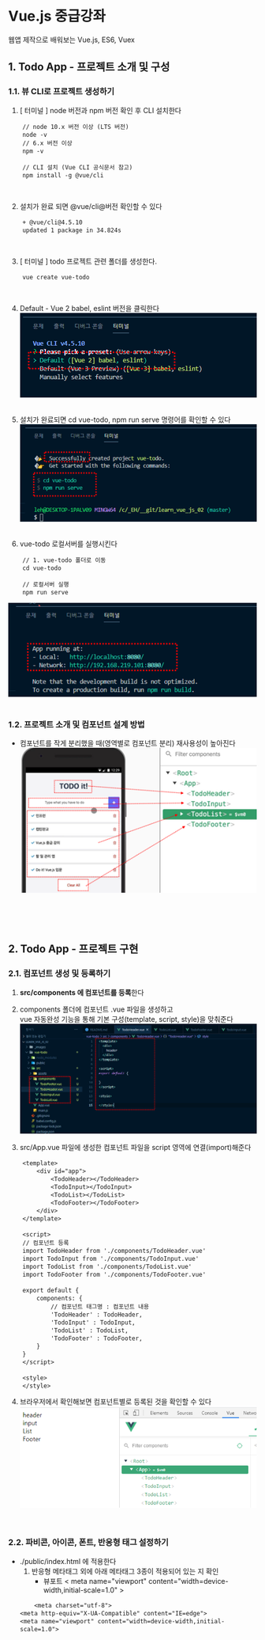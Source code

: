 # Vue.js 중급강좌
웹앱 제작으로 배워보는 Vue.js, ES6, Vuex

## 1. Todo App - 프로젝트 소개 및 구성
### 1.1. 뷰 CLI로 프로젝트 생성하기
1. [ 터미널 ] node 버전과 npm 버전 확인 후 CLI 설치한다
```
	// node 10.x 버전 이상 (LTS 버전)
	node -v
	// 6.x 버전 이상
	npm -v
	
	// CLI 설치 (Vue CLI 공식문서 참고)
	npm install -g @vue/cli
```
<br />

2. 설치가 완료 되면 @vue/cli@버전 확인할 수 있다
```
	+ @vue/cli@4.5.10
	updated 1 package in 34.824s
```
<br />

3. [  터미널 ] todo 프로젝트 관련 폴더를 생성한다.
```
	vue create vue-todo
```
<br />

4. Default - Vue 2 babel, eslint 버전을 클릭한다<br />
![1-1-1](./_images/1-1-1.png)
<br /><br />

5. 설치가 완료되면 cd vue-todo, npm run serve 명령어를 확인할 수 있다<br />
![1-1-2](./_images/1-1-2.png)
<br /><br />

6. vue-todo 로컬서버를 실행시킨다
```
	// 1. vue-todo 폴더로 이동
	cd vue-todo

	// 로컬서버 실행
	npm run serve
```
![1-1-3](./_images/1-1-3.png)
<br /><br />

### 1.2. 프로젝트 소개 및 컴포넌트 설계 방법
- 컴포넌트를 작게 분리했을 때(영역별로 컴포넌트 분리) 재사용성이 높아진다<br />
![1-2-1](./_images/1-2-1.png)

<br /><br /><br />

## 2. Todo App - 프로젝트 구현
### 2.1. 컴포넌트 생성 및 등록하기
1. **src/components 에 컴포넌트를 등록**한다
2. components 폴더에 컴포넌트 .vue 파일을 생성하고 <br />
vue 자동완성 기능을 통해 기본 구성(template, script, style)을 맞춰준다<br />
![2-1-1](./_images/2-1-1.png)<br />

3. src/App.vue 파일에 생성한 컴포넌트 파일을 script 영역에 연결(import)해준다
```
	<template>
		<div id="app">
			<TodoHeader></TodoHeader>
			<TodoInput></TodoInput>
			<TodoList></TodoList>
			<TodoFooter></TodoFooter>
		</div>
	</template>

	<script>
	// 컴포넌트 등록
	import TodoHeader from './components/TodoHeader.vue'
	import TodoInput from './components/TodoInput.vue'
	import TodoList from './components/TodoList.vue'
	import TodoFooter from './components/TodoFooter.vue'

	export default {
		components: {
			// 컴포넌트 태그명 : 컴포넌트 내용
			'TodoHeader' : TodoHeader,
			'TodoInput' : TodoInput,
			'TodoList' : TodoList,
			'TodoFooter' : TodoFooter,
		}
	}
	</script>

	<style>
	</style>
```

4. 브라우저에서 확인해보면 컴포넌트별로 등록된 것을 확인할 수 있다<br />
![2-1-2](./_images/2-1-2.png)<br />

<br />

### 2.2. 파비콘, 아이콘, 폰트, 반응형 태그 설정하기
- ./public/index.html 에 적용한다
	1. 반응형 메타태그 외에 아래 메타태그 3종이 적용되어 있는 지 확인
		- 뷰포트 < meta name="viewport" content="width=device-width,initial-scale=1.0" >
	```
		<meta charset="utf-8">
    <meta http-equiv="X-UA-Compatible" content="IE=edge">
    <meta name="viewport" content="width=device-width,initial-scale=1.0">
	```

<br />

